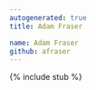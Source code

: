```yaml
---
autogenerated: true
title: Adam Fraser

name: Adam Fraser
github: afraser
---
```


{% include stub %}
